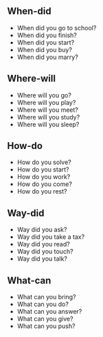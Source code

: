 ## When-did
- When did you go to school?
- When did you finish?
- When did you start?
- When did you buy?
- When did you marry?
## Where-will
- Where will you go?
- Where will you play?
- Where will you meet?
- Where will you study?
- Where will you sleep?
## How-do
- How do you solve?
- How do you start?
- How do you work?
- How do you come?
- How do you rest?
## Way-did
- Way did you ask?
- Way did you take a tax?
- Way did you read?
- Way did you touch?
- Way did you talk?
## What-can
- What can you bring?
- What can you do?
- What can you answer?
- What can you give?
- What can you push?
